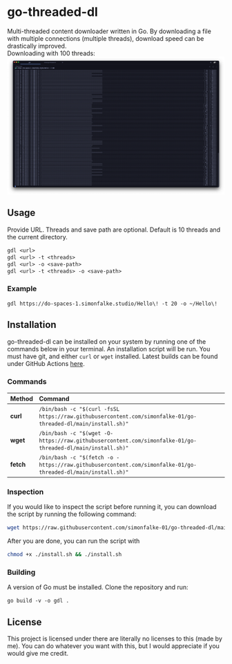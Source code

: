 # go-threaded-dl
Multi-threaded content downloader written in Go. By downloading a file with multiple connections (multiple threads), download speed can be drastically improved. </br>
Downloading with 100 threads: </br>
<img align="center" src="https://github.com/simonfalke-01/go-threaded-dl/blob/main/images/100_threads.png?raw=true">

## Usage
Provide URL. Threads and save path are optional. Default is 10 threads and the current directory.
```
gdl <url>
gdl <url> -t <threads>
gdl <url> -o <save-path>
gdl <url> -t <threads> -o <save-path>
```

### Example
```
gdl https://do-spaces-1.simonfalke.studio/Hello\! -t 20 -o ~/Hello\!
```

## Installation
go-threaded-dl can be installed on your system by running one of the commands below in your terminal.
An installation script will be run. You must have git, and either `curl` or `wget` installed.
Latest builds can be found under GitHub Actions [here](https://github.com/simonfalke-01/go-threaded-dl/actions).

### Commands
| Method    | Command                                                                                            |
| :-------- |:---------------------------------------------------------------------------------------------------|
| **curl**  | `/bin/bash -c "$(curl -fsSL https://raw.githubusercontent.com/simonfalke-01/go-threaded-dl/main/install.sh)"` |
| **wget**  | `/bin/bash -c "$(wget -O- https://raw.githubusercontent.com/simonfalke-01/go-threaded-dl/main/install.sh)"`   |
| **fetch** | `/bin/bash -c "$(fetch -o - https://raw.githubusercontent.com/simonfalke-01/go-threaded-dl/main/install.sh)"` |

### Inspection
If you would like to inspect the script before running it, you can download the script by running the following command:
```bash
wget https://raw.githubusercontent.com/simonfalke-01/go-threaded-dl/main/install.sh
```
After you are done, you can run the script with
```bash
chmod +x ./install.sh && ./install.sh
```

### Building
A version of Go must be installed. Clone the repository and run:
```
go build -v -o gdl .
```

## License
This project is licensed under there are literally no licenses to this (made by me). You can do whatever you want with this, but I would appreciate if you would give me credit.
